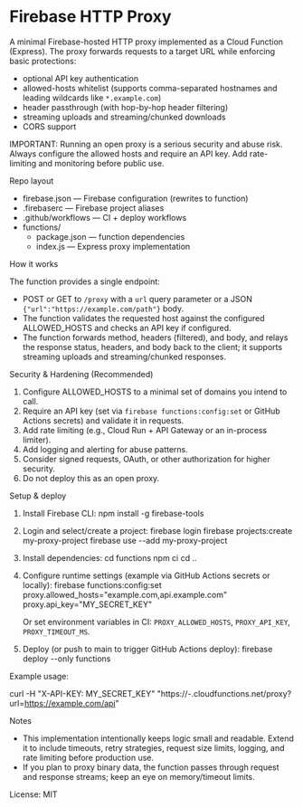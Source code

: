 # Firebase HTTP Proxy

A minimal Firebase-hosted HTTP proxy implemented as a Cloud Function (Express). The proxy forwards requests to a target URL while enforcing basic protections:
- optional API key authentication
- allowed-hosts whitelist (supports comma-separated hostnames and leading wildcards like `*.example.com`)
- header passthrough (with hop-by-hop header filtering)
- streaming uploads and streaming/chunked downloads
- CORS support

IMPORTANT: Running an open proxy is a serious security and abuse risk. Always configure the allowed hosts and require an API key. Add rate-limiting and monitoring before public use.

Repo layout

- firebase.json — Firebase configuration (rewrites to function)
- .firebaserc — Firebase project aliases
- .github/workflows — CI + deploy workflows
- functions/
  - package.json — function dependencies
  - index.js — Express proxy implementation

How it works

The function provides a single endpoint:
- POST or GET to `/proxy` with a `url` query parameter or a JSON `{"url":"https://example.com/path"}` body.
- The function validates the requested host against the configured ALLOWED_HOSTS and checks an API key if configured.
- The function forwards method, headers (filtered), and body, and relays the response status, headers, and body back to the client; it supports streaming uploads and streaming/chunked responses.

Security & Hardening (Recommended)

1. Configure ALLOWED_HOSTS to a minimal set of domains you intend to call.
2. Require an API key (set via `firebase functions:config:set` or GitHub Actions secrets) and validate it in requests.
3. Add rate limiting (e.g., Cloud Run + API Gateway or an in-process limiter).
4. Add logging and alerting for abuse patterns.
5. Consider signed requests, OAuth, or other authorization for higher security.
6. Do not deploy this as an open proxy.

Setup & deploy

1. Install Firebase CLI:
   npm install -g firebase-tools

2. Login and select/create a project:
   firebase login
   firebase projects:create my-proxy-project
   firebase use --add my-proxy-project

3. Install dependencies:
   cd functions
   npm ci
   cd ..

4. Configure runtime settings (example via GitHub Actions secrets or locally):
   firebase functions:config:set proxy.allowed_hosts="example.com,api.example.com" proxy.api_key="MY_SECRET_KEY"

   Or set environment variables in CI: `PROXY_ALLOWED_HOSTS`, `PROXY_API_KEY`, `PROXY_TIMEOUT_MS`.

5. Deploy (or push to main to trigger GitHub Actions deploy):
   firebase deploy --only functions

Example usage:

curl -H "X-API-KEY: MY_SECRET_KEY" "https://<REGION>-<PROJECT>.cloudfunctions.net/proxy?url=https://example.com/api"

Notes

- This implementation intentionally keeps logic small and readable. Extend it to include timeouts, retry strategies, request size limits, logging, and rate limiting before production use.
- If you plan to proxy binary data, the function passes through request and response streams; keep an eye on memory/timeout limits.

License: MIT